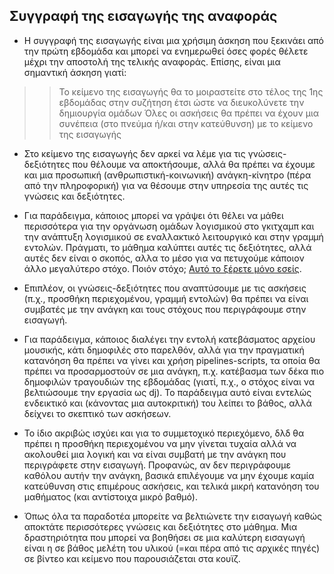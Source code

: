 ## Συγγραφή της εισαγωγής της αναφοράς

* Η συγγραφή της εισαγωγής είναι μια χρήσιμη άσκηση που ξεκινάει από την πρώτη εβδομάδα και μπορεί να ενημερωθεί όσες φορές θέλετε μέχρι την αποστολή της τελικής αναφοράς. Επίσης, είναι μια σημαντική άσκηση γιατί:
>> Το κείμενο της εισαγωγής θα το μοιραστείτε στο τέλος της 1ης εβδομάδας στην συζήτηση έτσι ώστε να διευκολύνετε την δημιουργία ομάδων
>> Όλες οι ασκήσεις θα πρέπει να έχουν μια συνέπεια (στο πνεύμα ή/και στην κατεύθυνση) με το κείμενο της εισαγωγής

* Στο κείμενο της εισαγωγής δεν αρκεί να λέμε για τις γνώσεις-δεξιότητες που θέλουμε να αποκτήσουμε, αλλά θα πρέπει να έχουμε και μια προσωπική (ανθρωπιστική-κοινωνική) ανάγκη-κίνητρο (πέρα από την πληροφορική) για να θέσουμε στην υπηρεσία της αυτές τις γνώσεις και δεξιότητες.

* Για παράδειγμα, κάποιος μπορεί να γράψει ότι θέλει να μάθει περισσότερα για την οργάνωση ομάδων λογισμικού στο γκιτχαμπ και την ανάπτυξη λογισμικού σε εναλλακτικό λειτουργικό και στην γραμμή εντολών. Πράγματι, το μάθημα καλύπτει αυτές τις δεξιότητες, αλλά αυτές δεν είναι ο σκοπός, αλλα το μέσο για να πετυχούμε κάποιον άλλο μεγαλύτερο στόχο. Ποιόν στόχο; [Αυτό το ξέρετε μόνο εσείς](http://paulgraham.com/own.html).

* Επιπλέον, οι γνώσεις-δεξιότητες που αναπτύσουμε με τις ασκήσεις (π.χ., προσθήκη περιεχομένου, γραμμή εντολών) θα πρέπει να είναι συμβατές με την ανάγκη και τους στόχους που περιγράφουμε στην εισαγωγή.

* Για παράδειγμα, κάποιος διαλέγει την εντολή κατεβάσματος αρχείου μουσικής, κάτι δημοφιλές στο παρελθόν, αλλά για την πραγματική κατανόηση θα πρέπει να γίνει και χρήση pipelines-scripts, τα οποία θα πρέπει να προσαρμοστούν σε μια ανάγκη, π.χ. κατέβασμα των δέκα πιο δημοφιλών τραγουδιών της εβδομάδας (γιατί, π.χ., ο στόχος είναι να βελτιώσουμε την εργασία ως dj). Το παράδειγμα αυτό είναι εντελώς ενδεικτικό και (κάνοντας μια αυτοκριτική) του λείπει το βάθος, αλλά δείχνει το σκεπτικό των ασκήσεων. 

* Το ίδιο ακριβώς ισχύει και για το συμμετοχικό περιεχόμενο, δλδ θα πρέπει η προσθήκη περιεχομένου να μην γίνεται τυχαία αλλά να ακολουθεί μια λογική και να είναι συμβατή με την ανάγκη που περιγράφετε στην εισαγωγή. Προφανώς, αν δεν περιγράφουμε καθόλου αυτήν την ανάγκη, βασικά επιλέγουμε να μην έχουμε καμία κατεύθυνση στις επιμέρους ασκήσεις, και τελικά μικρή κατανόηση του μαθήματος (και αντίστοιχα μικρό βαθμό).

* Όπως όλα τα παραδοτέα μπορείτε να βελτιώνετε την εισαγωγή καθώς αποκτάτε περισσότερες γνώσεις και δεξιότητες στο μάθημα. Μια δραστηριότητα που μπορεί να βοηθήσει σε μια καλύτερη εισαγωγή είναι η σε βάθος μελέτη του υλικού (=και πέρα από τις αρχικές πηγές) σε βίντεο και κείμενο που παρουσιάζεται στα κουϊζ.
